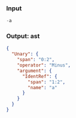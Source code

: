 ### Input
```js
-a
```

### Output: ast
```json
{
  "Unary": {
    "span": "0:2",
    "operator": "Minus",
    "argument": {
      "IdentRef": {
        "span": "1:2",
        "name": "a"
      }
    }
  }
}
```
